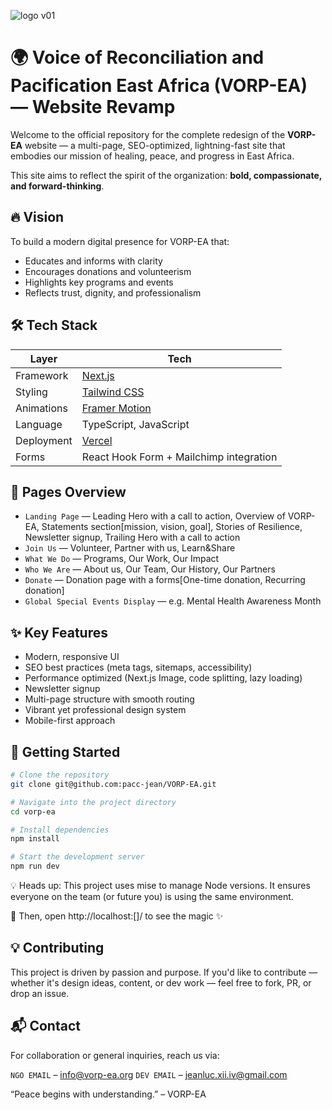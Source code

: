 ![logo v01](https://github.com/user-attachments/assets/98bc6e90-69c4-4f04-9a5d-3af775cef033)
# 🌍 Voice of Reconciliation and Pacification East Africa (VORP-EA) — Website Revamp

Welcome to the official repository for the complete redesign of the **VORP-EA** website — a multi-page, SEO-optimized, lightning-fast site that embodies our mission of healing, peace, and progress in East Africa.

This site aims to reflect the spirit of the organization: **bold, compassionate, and forward-thinking**.

## 🔥 Vision

To build a modern digital presence for VORP-EA that:

- Educates and informs with clarity
- Encourages donations and volunteerism
- Highlights key programs and events
- Reflects trust, dignity, and professionalism

## 🛠️ Tech Stack

| Layer     | Tech                          |
|-----------|-------------------------------|
| Framework | [Next.js](https://nextjs.org) |
| Styling   | [Tailwind CSS](https://tailwindcss.com) |
| Animations | [Framer Motion](https://www.framer.com/motion/) |
| Language  | TypeScript, JavaScript                 |
| Deployment | [Vercel](https://vercel.com) |
| Forms     | React Hook Form + Mailchimp integration |

## 📄 Pages Overview

- `Landing Page` — Leading Hero with a call to action, Overview of VORP-EA, Statements section[mission, vision, goal], Stories of Resilience, Newsletter signup, Trailing Hero with a call to action 
- `Join Us` — Volunteer, Partner with us, Learn&Share
- `What We Do` — Programs, Our Work, Our Impact
- `Who We Are` — About us, Our Team, Our History, Our Partners
- `Donate` — Donation page with a forms[One-time donation, Recurring donation]
- `Global Special Events Display` — e.g. Mental Health Awareness Month

## ✨ Key Features

- Modern, responsive UI
- SEO best practices (meta tags, sitemaps, accessibility)
- Performance optimized (Next.js Image, code splitting, lazy loading)
- Newsletter signup
- Multi-page structure with smooth routing
- Vibrant yet professional design system
- Mobile-first approach

## 🚀 Getting Started
```bash
# Clone the repository
git clone git@github.com:pacc-jean/VORP-EA.git

# Navigate into the project directory
cd vorp-ea

# Install dependencies
npm install

# Start the development server
npm run dev
```

💡 Heads up: This project uses mise to manage Node versions.
It ensures everyone on the team (or future you) is using the same environment.

🔗 Then, open http://localhost:[]/ to see the magic ✨

## 💡 Contributing
This project is driven by passion and purpose. If you'd like to contribute — whether it's design ideas, content, or dev work — feel free to fork, PR, or drop an issue.

## 📬 Contact
For collaboration or general inquiries, reach us via:

`NGO EMAIL` – info@vorp-ea.org
`DEV EMAIL` – jeanluc.xii.iv@gmail.com

“Peace begins with understanding.” – VORP-EA
